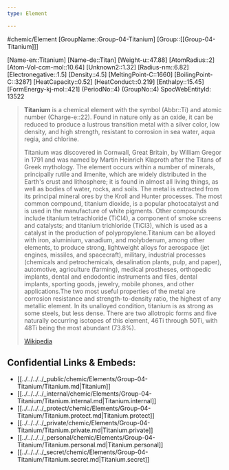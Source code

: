```yaml
---
type: Element

---
```

#chemic/Element 
[GroupName::Group-04-Titanium]
[Group::[[Group-04-Titanium]]]


[Name-en::Titanium]
[Name-de::Titan]
[Weight-u::47.88]
[AtomRadius::2]
[Atom-Vol-ccm-mol::10.64]
[Unknown2::1.32]
[Radius-nm::6.82]
[Electronegative::1.5]
[Density::4.5]
[MeltingPoint-C::1660]
[BoilingPoint-C::3287]
[HeatCapacity::0.52]
[HeatConduct::0.219]
[Enthalpy::15.45]
[FormEnergy-kj-mol::421]
(PeriodNo::4)
(GroupNo::4)
SpocWebEntityId: 13522


> **Titanium** is a chemical element with the symbol (Abbr::Ti) and atomic number (Charge-e::22). Found in nature only as an oxide, it can be reduced to produce a lustrous transition metal with a silver color, low density, and high strength, resistant to corrosion in sea water, aqua regia, and chlorine.
>
> Titanium was discovered in Cornwall, Great Britain, by William Gregor in 1791 and was named by Martin Heinrich Klaproth after the Titans of Greek mythology. The element occurs within a number of minerals, principally rutile and ilmenite, which are widely distributed in the Earth's crust and lithosphere; it is found in almost all living things, as well as bodies of water, rocks, and soils. The metal is extracted from its principal mineral ores by the Kroll and Hunter processes. The most common compound, titanium dioxide, is a popular photocatalyst and is used in the manufacture of white pigments. Other compounds include titanium tetrachloride (TiCl4), a component of smoke screens and catalysts; and titanium trichloride (TiCl3), which is used as a catalyst in the production of polypropylene.Titanium can be alloyed with iron, aluminium, vanadium, and molybdenum, among other elements, to produce strong, lightweight alloys for aerospace (jet engines, missiles, and spacecraft), military, industrial processes (chemicals and petrochemicals, desalination plants, pulp, and paper), automotive, agriculture (farming), medical prostheses, orthopedic implants, dental and endodontic instruments and files, dental implants, sporting goods, jewelry, mobile phones, and other applications.The two most useful properties of the metal are corrosion resistance and strength-to-density ratio, the highest of any metallic element. In its unalloyed condition, titanium is as strong as some steels, but less dense. There are two allotropic forms and five naturally occurring isotopes of this element, 46Ti through 50Ti, with 48Ti being the most abundant (73.8%).
>
> [Wikipedia](https://en.wikipedia.org/wiki/Titanium)

## Confidential Links & Embeds: 
- [[../../../../_public/chemic/Elements/Group-04-Titanium/Titanium.md|Titanium]] 
- [[../../../../_internal/chemic/Elements/Group-04-Titanium/Titanium.internal.md|Titanium.internal]] 
- [[../../../../_protect/chemic/Elements/Group-04-Titanium/Titanium.protect.md|Titanium.protect]] 
- [[../../../../_private/chemic/Elements/Group-04-Titanium/Titanium.private.md|Titanium.private]] 
- [[../../../../_personal/chemic/Elements/Group-04-Titanium/Titanium.personal.md|Titanium.personal]] 
- [[../../../../_secret/chemic/Elements/Group-04-Titanium/Titanium.secret.md|Titanium.secret]] 
